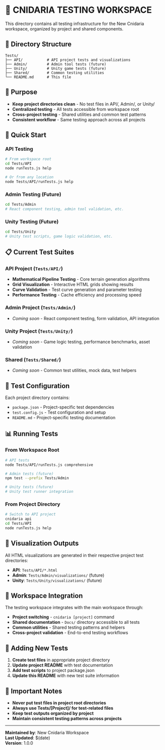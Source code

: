 # 🧪 **CNIDARIA TESTING WORKSPACE**

This directory contains all testing infrastructure for the New Cnidaria workspace, organized by project and shared components.

## 📁 **Directory Structure**

```
Tests/
├── API/           # API project tests and visualizations
├── Admin/         # Admin tool tests (future)
├── Unity/         # Unity game tests (future)
├── Shared/        # Common testing utilities
└── README.md      # This file
```

## 🎯 **Purpose**

- **Keep project directories clean** - No test files in API/, Admin/, or Unity/
- **Centralized testing** - All tests accessible from workspace root
- **Cross-project testing** - Shared utilities and common test patterns
- **Consistent workflow** - Same testing approach across all projects

## 🚀 **Quick Start**

### **API Testing**
```bash
# From workspace root
cd Tests/API
node runTests.js help

# Or from any location
node Tests/API/runTests.js help
```

### **Admin Testing** (Future)
```bash
cd Tests/Admin
# React component testing, admin tool validation, etc.
```

### **Unity Testing** (Future)
```bash
cd Tests/Unity
# Unity test scripts, game logic validation, etc.
```

## 📋 **Current Test Suites**

### **API Project** (`Tests/API/`)
- **Mathematical Pipeline Testing** - Core terrain generation algorithms
- **Grid Visualization** - Interactive HTML grids showing results
- **Curve Validation** - Test curve generation and parameter testing
- **Performance Testing** - Cache efficiency and processing speed

### **Admin Project** (`Tests/Admin/`)
- *Coming soon* - React component testing, form validation, API integration

### **Unity Project** (`Tests/Unity/`)
- *Coming soon* - Game logic testing, performance benchmarks, asset validation

### **Shared** (`Tests/Shared/`)
- *Coming soon* - Common test utilities, mock data, test helpers

## 🔧 **Test Configuration**

Each project directory contains:
- `package.json` - Project-specific test dependencies
- `test.config.js` - Test configuration and setup
- `README.md` - Project-specific testing documentation

## 📊 **Running Tests**

### **From Workspace Root**
```bash
# API tests
node Tests/API/runTests.js comprehensive

# Admin tests (future)
npm test --prefix Tests/Admin

# Unity tests (future)
# Unity test runner integration
```

### **From Project Directory**
```bash
# Switch to API project
cnidaria api
cd Tests/API
node runTests.js help
```

## 🎨 **Visualization Outputs**

All HTML visualizations are generated in their respective project test directories:
- **API**: `Tests/API/*.html`
- **Admin**: `Tests/Admin/visualizations/` (future)
- **Unity**: `Tests/Unity/visualizations/` (future)

## 🔄 **Workspace Integration**

The testing workspace integrates with the main workspace through:
- **Project switching** - `cnidaria [project]` command
- **Shared documentation** - `Docs/` directory accessible to all tests
- **Common utilities** - Shared testing patterns and helpers
- **Cross-project validation** - End-to-end testing workflows

## 📝 **Adding New Tests**

1. **Create test files** in appropriate project directory
2. **Update project README** with test documentation
3. **Add test scripts** to project package.json
4. **Update this README** with new test suite information

## 🚨 **Important Notes**

- **Never put test files in project root directories**
- **Always use Tests/[Project]/ for test-related files**
- **Keep test outputs organized by project**
- **Maintain consistent testing patterns across projects**

---

**Maintained by**: New Cnidaria Workspace  
**Last Updated**: $(date)  
**Version**: 1.0.0
